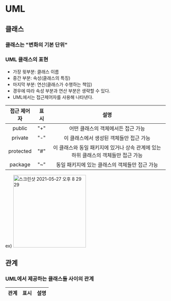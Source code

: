 # UML

## 클래스
### 클래스는 "변화의 기본 단위"
### UML 클래스의 표현
 - 가장 윗부분: 클래스 이름
 - 중간 부분: 속성(클래스의 특징)
 - 마지막 부분: 연산(클래스가 수행하는 책임)
 - 경우에 따라 속성 부분과 연산 부분은 생략할 수 있다.
 - UML에서는 접근제어자를 사용해 나타낸다.
 
 | 접근 제어자 | 표시 | 설명 |  
 |:---:|:---:|:---:|
 | public | "+" | 어떤 클래스의 객체에서든 접근 가능 |
 | private | "-" | 이 클래스에서 생성된 객체들만 접근 가능 |
 | protected | "#" | 이 클래스와 동일 패키지에 있거나 상속 관계에 있는 하위 클래스의 객체들만 접근 가능 |
 | package | "~" | 동일 패키지에 있는 클래스의 객체들만 접근 가능 |
 
 ex)
 <img width="228" alt="스크린샷 2021-05-27 오후 8 29 29" src="https://user-images.githubusercontent.com/60125719/119818503-41e52500-bf2a-11eb-8af0-0ff2d8318f3c.png">
 
 ## 관계
 ### UML에서 제공하는 클래스들 사이의 관계
 | 관계 | 표시 | 설명 |  
 |:-----:|:-------:|:-----------------------:|


